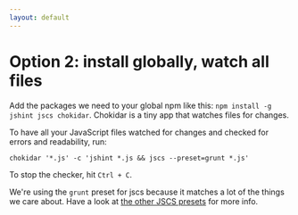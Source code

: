 ```yaml
---
layout: default
---
```


# Option 2: install globally, watch all files

Add the packages we need to your global npm like this:  `npm install -g jshint jscs chokidar`. Chokidar is a tiny app that watches files for changes.

To have all your JavaScript files watched for changes and checked for errors and readability, run:

```
chokidar '*.js' -c 'jshint *.js && jscs --preset=grunt *.js'
```

To stop the checker, hit `Ctrl + C`.

We're using the `grunt` preset for jscs because it matches a lot of the things we care about. Have a look at [the other JSCS presets](http://jscs.info/overview#presets) for more info.
